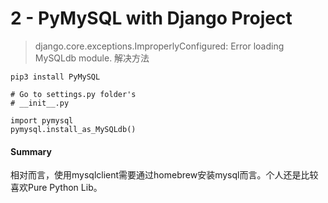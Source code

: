 # 2 - PyMySQL with Django Project

> django.core.exceptions.ImproperlyConfigured: Error loading MySQLdb module. 解决方法



```
pip3 install PyMySQL

# Go to settings.py folder's
# __init__.py

import pymysql
pymysql.install_as_MySQLdb()
```



#### Summary

 相对而言，使用mysqlclient需要通过homebrew安装mysql而言。个人还是比较喜欢Pure Python Lib。